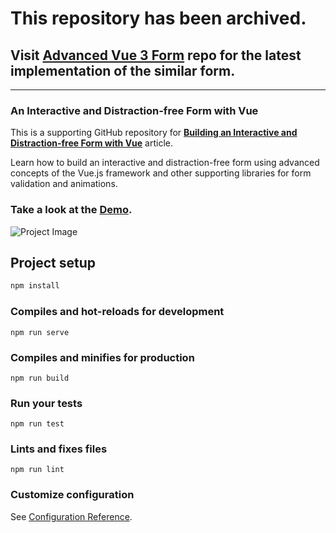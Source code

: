 # This repository has been archived.

## Visit **[Advanced Vue 3 Form](https://github.com/Krutie/advanced-vue3-form)** repo for the latest implementation of the similar form.

-----

### An Interactive and Distraction-free Form with Vue

This is a supporting GitHub repository for **[Building an Interactive and Distraction-free Form with Vue](https://medium.com/vue-mastery/building-an-interactive-and-distraction-free-form-with-vue-bfe23907e981)** article.

Learn how to build an interactive and distraction-free form using advanced concepts of the Vue.js framework and other supporting libraries for form validation and animations.

### Take a look at the [Demo](http://distraction-free-vue-form.surge.sh/).

![Project Image](/docs/images/screenshot.jpg)

## Project setup

```bash
npm install
```

### Compiles and hot-reloads for development

```
npm run serve
```

### Compiles and minifies for production

```
npm run build
```

### Run your tests

```
npm run test
```

### Lints and fixes files

```
npm run lint
```

### Customize configuration

See [Configuration Reference](https://cli.vuejs.org/config/).
